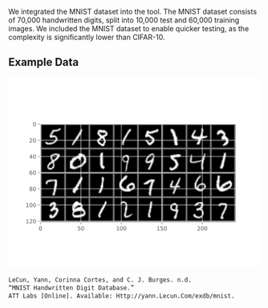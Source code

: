 We integrated the MNIST dataset into the tool. The MNIST dataset consists of 70,000 handwritten digits, split into 10,000 test and 60,000 training images. We included the MNIST dataset to enable quicker testing, as the complexity is significantly lower than CIFAR-10.

## Example Data
![Example Images](mnist.svg)


```
LeCun, Yann, Corinna Cortes, and C. J. Burges. n.d. 
“MNIST Handwritten Digit Database.” 
ATT Labs [Online]. Available: Http://yann.Lecun.Com/exdb/mnist.
```